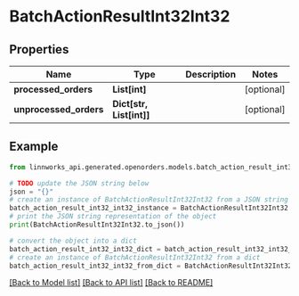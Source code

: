 # BatchActionResultInt32Int32


## Properties

Name | Type | Description | Notes
------------ | ------------- | ------------- | -------------
**processed_orders** | **List[int]** |  | [optional] 
**unprocessed_orders** | **Dict[str, List[int]]** |  | [optional] 

## Example

```python
from linnworks_api.generated.openorders.models.batch_action_result_int32_int32 import BatchActionResultInt32Int32

# TODO update the JSON string below
json = "{}"
# create an instance of BatchActionResultInt32Int32 from a JSON string
batch_action_result_int32_int32_instance = BatchActionResultInt32Int32.from_json(json)
# print the JSON string representation of the object
print(BatchActionResultInt32Int32.to_json())

# convert the object into a dict
batch_action_result_int32_int32_dict = batch_action_result_int32_int32_instance.to_dict()
# create an instance of BatchActionResultInt32Int32 from a dict
batch_action_result_int32_int32_from_dict = BatchActionResultInt32Int32.from_dict(batch_action_result_int32_int32_dict)
```
[[Back to Model list]](../README.md#documentation-for-models) [[Back to API list]](../README.md#documentation-for-api-endpoints) [[Back to README]](../README.md)


